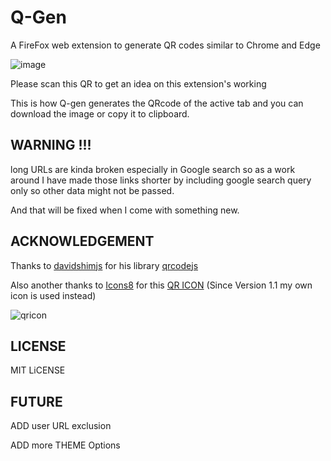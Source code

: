 # Q-Gen
A FireFox web extension to generate QR codes similar to Chrome and Edge 

![image](https://github.com/user-attachments/assets/3ff2b1ff-91b1-4224-a7ca-334d4af9925d)

Please scan this QR to get an idea on this extension's working

This is how Q-gen generates the QRcode of the active tab and you can download the image or copy it to clipboard.

## WARNING !!!

long URLs are kinda broken especially in Google search so as a work around I have made those links shorter by including google search query only so other data might not be passed.

And that will be fixed when I come with something new.

## ACKNOWLEDGEMENT 

Thanks to [davidshimjs](https://github.com/davidshimjs) for his library [qrcodejs](https://github.com/davidshimjs/qrcodejs)

Also another thanks to [Icons8](https://icons8.com) for this [QR ICON](https://icons8.com/icon/dYdn4BdPqxFx/qr-code) (Since Version 1.1 my own icon is used instead)

![qricon](https://github.com/user-attachments/assets/487921d0-ddf8-4625-a018-c9c8a9b1235f)



## LICENSE

MIT LiCENSE

## FUTURE 
ADD user URL exclusion 

ADD more THEME Options
